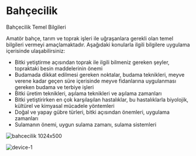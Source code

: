 # Bahçecilik
Bahçecilik Temel Bilgileri

Amatör bahçe, tarım ve toprak işleri ile uğraşanlara gerekli olan temel bilgileri vermeyi amaçlamaktadır. Aşağıdaki konularla ilgili bilgilere uygulama içerisinde ulaşabilirsiniz:

* Bitki yetiştirme açısından toprak ile ilgili bilmeniz gereken şeyler, topraktaki besin maddelerinin önemi
* Budamada dikkat edilmesi gereken noktalar, budama teknikleri, meyve verene kadar geçen süre içerisinde meyve fidanlarına uygulanması gereken budama ve terbiye işleri
* Bitki üretim teknikleri, aşılama teknikleri ve aşılama zamanları
* Bitki yetiştirirken en çok karşılaşılan hastalıklar, bu hastalıklarla biyolojik, kültürel ve kimyasal mücadele yöntemleri
* Doğal ve yapay gübre türleri, bitki açısından önemleri, uygulama zamanları
* Sulamanın önemi, uygun sulama zamanı, sulama sistemleri

![bahcecilik 1024x500](https://cloud.githubusercontent.com/assets/13929496/23023928/886d9794-f460-11e6-99ff-7da909e8be7f.png)

![device-1](https://cloud.githubusercontent.com/assets/13929496/23023863/27c8c72e-f460-11e6-978d-845ff51ea1f6.png)

